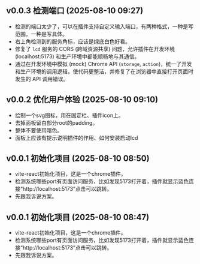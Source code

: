 ## v0.0.3 检测端口 (2025-08-10 09:27)
- 检测的端口太少了，可以在插件支持自定义输入端口，有两种格式，一种是写范围，一种是写具体。
- 右上角检测到的服务角标，应该是绿底白色好看。
- 修复了 `lcd` 服务的 CORS (跨域资源共享) 问题，允许插件在开发环境 (localhost:5173) 和生产环境中都能顺畅地与其通信。
- 通过在开发环境中模拟 (mock) Chrome API (`storage`, `action`)，统一了开发和生产环境的调用逻辑，使代码更整洁，并修复了在浏览器中直接打开页面时发生的 API 调用错误。

## v0.0.2 优化用户体验 (2025-08-10 09:10)
- 绘制一个svg图标，用在固定栏、插件icon上。
- 去掉面板留白部分root的padding。
- 整体不要使用暗色。
- 面板上应该有提示说明插件的作用、如何安装启动lcd

## v0.0.1 初始化项目 (2025-08-10 08:50)
- vite-react初始化项目，这是一个chrome插件。
- 检测系统哪些port有页面访问服务，比如发现5173打开着，插件就显示蓝色连接“http://localhost:5173”点击可以跳转。
- 先跟我诉说方案。

## v0.0.1 初始化项目 (2025-08-10 08:47)
- vite-react初始化项目，这是一个chrome插件。
- 检测系统哪些port有页面访问服务，比如发现5173打开着，插件就显示蓝色连接“http://localhost:5173”点击可以跳转。
- 先跟我诉说方案。

